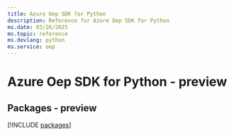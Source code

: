 ```yaml
---
title: Azure Oep SDK for Python
description: Reference for Azure Oep SDK for Python
ms.date: 03/26/2025
ms.topic: reference
ms.devlang: python
ms.service: oep
---
```

# Azure Oep SDK for Python - preview
## Packages - preview
[!INCLUDE [packages](oep-index.md)]
